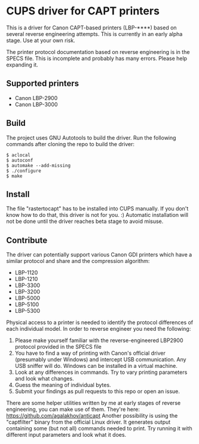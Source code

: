 CUPS driver for CAPT printers
=============================

This is a driver for Canon CAPT-based printers (LBP-****)
based on several reverse engineering attempts. This is
currently in an early alpha stage. Use at your own risk.

The printer protocol documentation based on reverse engineering
is in the SPECS file. This is incomplete and probably has many
errors. Please help expanding it.

Supported printers
------------------

  * Canon LBP-2900
  * Canon LBP-3000

Build
-----

The project uses GNU Autotools to build the driver.
Run the following commands after cloning the repo to build the driver:

```
$ aclocal
$ autoconf
$ automake --add-missing
$ ./configure
$ make
```

Install
-------

The file "rastertocapt" has to be installed into CUPS manually.
If you don't know how to do that, this driver is not for you. :)
Automatic installation will not be done until the driver reaches
beta stage to avoid misuse.

Contribute
----------

The driver can potentially support various Canon GDI printers which
have a similar protocol and share and the compression algorithm:

  * LBP-1120
  * LBP-1210
  * LBP-3300
  * LBP-3200
  * LBP-5000
  * LBP-5100
  * LBP-5300

Physical access to a printer is needed to identify the protocol differences
of each individual model. In order to reverse engineer you need the following:

1) Please make yourself familiar with the reverse-engineered LBP2900 protocol provided in the SPECS file
2) You have to find a way of printing with Canon's official driver (presumably under Windows) and intercept USB communication. Any USB sniffer will do. Windows can be installed in a virtual machine.
3) Look at any differences in commands. Try to vary printing parameters and look what changes.
4) Guess the meaning of individual bytes.
5) Submit your findings as pull requests to this repo or open an issue.

There are some helper utilities written by me at early stages of reverse engineering, you can make use of them. They're here: https://github.com/agalakhov/anticapt
Another possibility is using the "captfilter" binary from the official Linux driver. It generates output containing some (but not all) commands needed to print. Try running it with different input parameters and look what it does.
